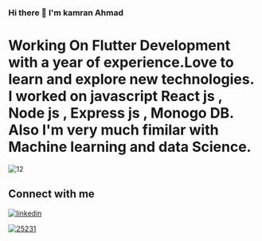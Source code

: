 ### Hi there 👋 I'm kamran Ahmad



# Working On Flutter Development with a year of experience.Love to learn and explore new technologies. I worked on javascript React js , Node js , Express js , Monogo DB. Also I'm very much fimilar with Machine learning and data Science.
 
 
![12](https://user-images.githubusercontent.com/68790390/184704243-77895f9e-7171-4826-aa04-cebe790a48f4.gif)
  
  
## Connect with me

[![linkedin](https://user-images.githubusercontent.com/68790390/184708576-2c3830d3-ae87-469b-8661-82b740b356ab.png)][1]


[![25231](https://user-images.githubusercontent.com/68790390/184709701-7298604f-146d-4006-8a82-fabc756bda0a.png)][2]




[1]: https://www.linkedin.com/in/kamran-ahmad-13a405182/
[2]: https://github.com/kamranAhmad2aa3
